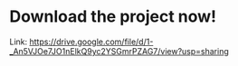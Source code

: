 # Download the project now!
Link: https://drive.google.com/file/d/1-_An5VJOe7JO1nElkQ9yc2YSGmrPZAG7/view?usp=sharing
